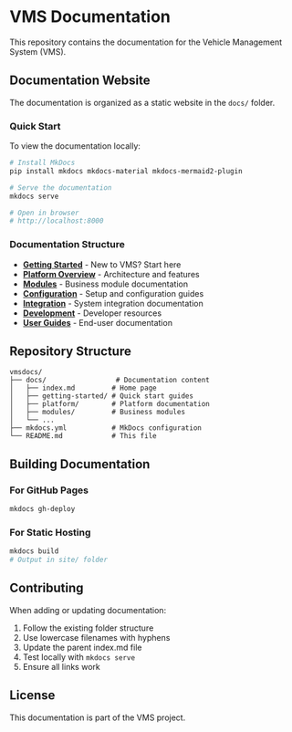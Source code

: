 # VMS Documentation

This repository contains the documentation for the Vehicle Management System (VMS).

## Documentation Website

The documentation is organized as a static website in the `docs/` folder.

### Quick Start

To view the documentation locally:

```bash
# Install MkDocs
pip install mkdocs mkdocs-material mkdocs-mermaid2-plugin

# Serve the documentation
mkdocs serve

# Open in browser
# http://localhost:8000
```

### Documentation Structure

- **[Getting Started](docs/getting-started/)** - New to VMS? Start here
- **[Platform Overview](docs/platform/)** - Architecture and features
- **[Modules](docs/modules/)** - Business module documentation
- **[Configuration](docs/configuration/)** - Setup and configuration guides
- **[Integration](docs/integration/)** - System integration documentation
- **[Development](docs/development/)** - Developer resources
- **[User Guides](docs/user-guide/)** - End-user documentation

## Repository Structure

```
vmsdocs/
├── docs/                 # Documentation content
│   ├── index.md         # Home page
│   ├── getting-started/ # Quick start guides
│   ├── platform/        # Platform documentation
│   ├── modules/         # Business modules
│   └── ...
├── mkdocs.yml           # MkDocs configuration
└── README.md            # This file
```

## Building Documentation

### For GitHub Pages
```bash
mkdocs gh-deploy
```

### For Static Hosting
```bash
mkdocs build
# Output in site/ folder
```

## Contributing

When adding or updating documentation:

1. Follow the existing folder structure
2. Use lowercase filenames with hyphens
3. Update the parent index.md file
4. Test locally with `mkdocs serve`
5. Ensure all links work

## License

This documentation is part of the VMS project.